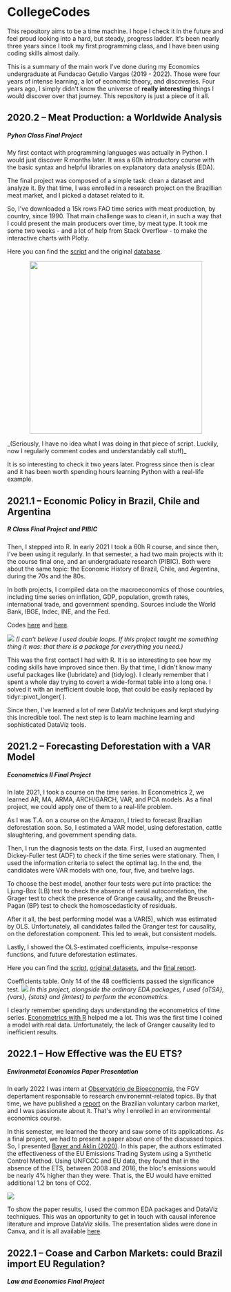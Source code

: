 # CollegeCodes
This repository aims to be a time machine. I hope I check it in the future and feel proud looking into a hard, but steady, progress ladder. It's been nearly three years since I took my first programming class, and I have been using coding skills almost daily. 

This is a summary of the main work I've done during my Economics undergraduate at Fundacao Getulio Vargas (2019 - 2022). Those were four years of intense learning, a lot of economic theory, and discoveries. Four years ago, I simply didn't know the universe of **really interesting** things I would discover over that journey. This repository is just a piece of it all.

## 2020.2 – Meat Production: a Worldwide Analysis
##### Pyhon Class Final Project
My first contact with programming languages was actually in Python. I would just discover R months later. It was a 60h introductory course with the basic syntax and helpful libraries on explanatory data analysis (EDA). 

The final project was composed of a simple task: clean a dataset and analyze it. By that time, I was enrolled in a research project on the Brazillian meat market, and I picked a dataset related to it. 

So, I've downloaded a 15k rows FAO time series with meat production, by country, since 1990. That main challenge was to clean it, in such a way that I could present the main producers over time, by meat type. It took me some two weeks - and a lot of help from Stack Overflow - to make the interactive charts with Plotly. 

Here you can find the [script](https://1drv.ms/u/s!AjVW0s-wFcYmhYgJmcyQMpTK9krPlQ?e=kOgAeq) and the original [database](https://1drv.ms/u/s!AjVW0s-wFcYmhYgKZr6RKEd7aflbsg?e=qJvmBw).

<p align="center">
  <img width="400" src="https://github.com/HecVini/CollegeCodes/blob/main/Computacao_CodePrint.png" >
</p>
_(Seriously, I have no idea what I was doing in that piece of script. Luckily, now I regularly comment codes and understandably call stuff)_

It is so interesting to check it two years later. Progress since then is clear and it has been worth spending hours learning Python with a real-life example. 

## 2021.1 – Economic Policy in Brazil, Chile and Argentina
##### R Class Final Project and PIBIC
Then, I stepped into R. In early 2021 I took a 60h R course, and since then, I've been using it regularly. In that semester, a had two main projects with it: the course final one, and an undergraduate research (PIBIC). Both were about the same topic: the Economic History of Brazil, Chile, and Argentina, during the 70s and the 80s. 

In both projects, I compiled data on the macroeconomics of those countries, including time series on inflation, GDP, population, growth rates, international trade, and government spending. Sources include the World Bank, IBGE, Indec, INE, and the Fed.

Codes [here](https://1drv.ms/u/s!AjVW0s-wFcYmhYgSVCJS8-vBJxYHCQ?e=q8KhMh) and [here](https://1drv.ms/u/s!AjVW0s-wFcYmhYgmqHDzj2AW57vpBg?e=uhgAZt).

![](https://github.com/HecVini/CollegeCodes/blob/main/DoubleLoop_PIBIC.png)
_(I can't believe I used double loops. If this project taught me something thing it was: that there is a package for everything you need.)_

This was the first contact I had with R. It is so interesting to see how my coding skills have improved since then. By that time, I didn't know many useful packages like {lubridate} and {tidylog}. I clearly remember that I spent a whole day trying to covert a wide-format table into a long one. I solved it with an inefficient double loop, that could be easily replaced by tidyr::pivot_longer( ).

Since then, I've learned a lot of new DataViz techniques and kept studying this incredible tool. The next step is to learn machine learning and sophisticated DataViz tools.

## 2021.2 – Forecasting Deforestation with a VAR Model
##### Econometrics II Final Project
In late 2021, I took a course on the time series. In Econometrics 2, we learned AR, MA, ARMA, ARCH/GARCH, VAR, and PCA models. As a final project, we could apply one of them to a real-life problem. 

As I was T.A. on a course on the Amazon, I tried to forecast Brazilian deforestation soon. So, I estimated a VAR model, using deforestation, cattle slaughtering, and government spending data. 

Then, I run the diagnosis tests on the data. First, I used an augmented Dickey-Fuller test (ADF) to check if the time series were stationary. Then, I used the information criteria to select the optimal lag. In the end, the candidates were VAR models with one, four, five, and twelve lags.

To choose the best model, another four tests were put into practice: the Ljung-Box (LB) test to check the absence of serial autocorrelation, the Grager test to check the presence of Grange causality, and the Breusch-Pagan (BP) test to check the homoscedasticity of residuals.

After it all, the best performing model was a VAR(5), which was estimated by OLS. Unfortunately, all candidates failed the Granger test for causality, on the deforestation component. This led to weak, but consistent models. 

Lastly, I showed the OLS-estimated coefficients, impulse-response functions, and future deforestation estimates. 

Here you can find the [script](https://1drv.ms/u/s!AjVW0s-wFcYmhYhPQu05pd0zBwMX4g?e=cYDnyd), [original datasets](https://1drv.ms/u/s!AjVW0s-wFcYmhYkPkW54k8HwvBArVQ?e=cMTKfH), and the [final report](https://1drv.ms/b/s!AjVW0s-wFcYmhYhTUfnNTSiEk8n7dg?e=lrhtWb).

Coefficients table. Only 14 of the 48 coefficients passed the significance test.
![](https://github.com/HecVini/CollegeCodes/blob/main/VAR_CoefficientsEstimates.png)
_In this project, alongside the ordinary EDA packages, I used {aTSA}, {vars}, {stats} and {lmtest} to perform the econometrics._

I clearly remember spending days understanding the econometrics of time series. [Econometrics with R](https://www.econometrics-with-r.org/14-ittsraf.html) helped me a lot. This was the first time I coined a model with real data. Unfortunately, the lack of Granger causality led to inefficient results.

## 2022.1 – How Effective was the EU ETS?
##### Environmetal Economics Paper Presentation
In early 2022 I was intern at [Observatório de Bioeconomia](https://eesp.fgv.br/centros/observatorios/bioeconomia), the FGV depertament responsable to research environemnt-related topics. By that time, we have published a [report](https://eesp.fgv.br/sites/eesp.fgv.br/files/ocbio_mercado_de_carbono_1.pdf) on the Brazilian voluntary carbon market, and I was passionate about it. That's why I enrolled in an environmental economics course.

In this semester, we learned the theory and saw some of its applications. As a final project, we had to present a paper about one of the discussed topics. So, I presented [Bayer and Aklin (2020)](https://www.pnas.org/doi/pdf/10.1073/pnas.1918128117). In this paper, the authors estimated the effectiveness of the EU Emissions Trading System using a Synthetic Control Method. Using UNFCCC and EU data, they found that in the absence of the ETS, between 2008 and 2016, the bloc's emissions would be nearly 4% higher than they were. That is, the EU would have emitted additional 1.2 bn tons of CO2.

![](https://github.com/HecVini/CollegeCodes/blob/main/Environmental_BayerAndAklin.png)<br/>

To show the paper results, I used the common EDA packages and DataViz techniques. This was an opportunity to get in touch with causal inference literature and improve DataViz skills. The presentation slides were done in Canva, and it is all available [here](https://1drv.ms/p/s!AjVW0s-wFcYmhYkaJUfy8fB1D2oSIA?e=g1Fc3h). 

## 2022.1 – Coase and Carbon Markets: could Brazil import EU Regulation?
##### Law and Economics Final Project
